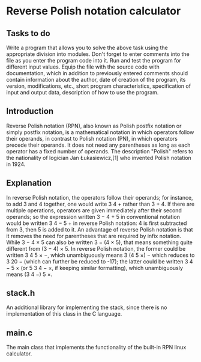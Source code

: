 # Reverse Polish notation calculator

## Tasks to do
Write a program that allows you to solve the above task using the appropriate division into modules. Don't forget to enter comments into the file as you enter the program code into it. Run and test the program for different input values. Equip the file with the source code with documentation, which in addition to previously entered comments should contain information about the author, date of creation of the program, its version, modifications, etc., short program characteristics, specification of input and output data, description of how to use the program.

## Introduction
Reverse Polish notation (RPN), also known as Polish postfix notation or simply postfix notation, is a mathematical notation in which operators follow their operands, in contrast to Polish notation (PN), in which operators precede their operands. It does not need any parentheses as long as each operator has a fixed number of operands. The description "Polish" refers to the nationality of logician Jan Łukasiewicz,[1] who invented Polish notation in 1924.

## Explanation
In reverse Polish notation, the operators follow their operands; for instance, to add 3 and 4 together, one would write 3 4 + rather than 3 + 4. If there are multiple operations, operators are given immediately after their second operands; so the expression written 3 − 4 + 5 in conventional notation would be written 3 4 − 5 + in reverse Polish notation: 4 is first subtracted from 3, then 5 is added to it. An advantage of reverse Polish notation is that it removes the need for parentheses that are required by infix notation. While 3 − 4 × 5 can also be written 3 − (4 × 5), that means something quite different from (3 − 4) × 5. In reverse Polish notation, the former could be written 3 4 5 × −, which unambiguously means 3 (4 5 ×) − which reduces to 3 20 − (which can further be reduced to -17); the latter could be written 3 4 − 5 × (or 5 3 4 − ×, if keeping similar formatting), which unambiguously means (3 4 −) 5 ×.

## stack.h
An additional library for implementing the stack, since there is no implementation of this class in the C language.

## main.c
The main class that implements the functionality of the built-in RPN linux calculator.
